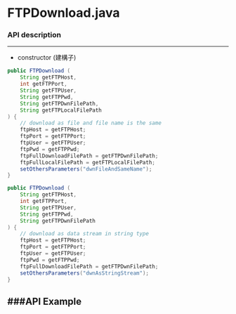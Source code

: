 # FTPDownload.java

<script type="text/javascript" src="../js/general.js"></script>

### API description
---

* constructor (建構子)

```Java
public FTPDownload (
    String getFTPHost,
    int getFTPPort,
    String getFTPUser,
    String getFTPPwd,
    String getFTPDwnFilePath,
    String getFTPLocalFilePath
) {
    // download as file and file name is the same 
    ftpHost = getFTPHost;
    ftpPort = getFTPPort;
    ftpUser = getFTPUser;
    ftpPwd = getFTPPwd;
    ftpFullDownloadFilePath = getFTPDwnFilePath;
    ftpFullLocalFilePath = getFTPLocalFilePath;
    setOthersParameters("dwnFileAndSameName");
}

public FTPDownload (
    String getFTPHost,
    int getFTPPort,
    String getFTPUser,
    String getFTPPwd,
    String getFTPDwnFilePath
) {
    // download as data stream in string type
    ftpHost = getFTPHost;
    ftpPort = getFTPPort;
    ftpUser = getFTPUser;
    ftpPwd = getFTPPwd;
    ftpFullDownloadFilePath = getFTPDwnFilePath;
    setOthersParameters("dwnAsStringStream");
}
```

###API Example
---